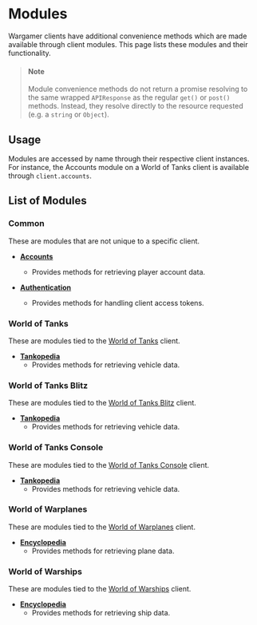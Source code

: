 # Modules
Wargamer clients have additional convenience methods which are made available through client modules. This page lists these modules and their functionality.

> #### Note
> Module convenience methods do not return a promise resolving to the same wrapped `APIResponse` as the regular `get()` or `post()` methods. Instead, they resolve directly to the resource requested (e.g. a `string` or `Object`).

## Usage
Modules are accessed by name through their respective client instances. For instance, the Accounts module on a World of Tanks client is available through `client.accounts`.

## List of Modules
### Common
These are modules that are not unique to a specific client.

- **[Accounts](?api=modules-common#Accounts)**
  - Provides methods for retrieving player account data.

- **[Authentication](?api=modules-common#Authentication)**
  - Provides methods for handling client access tokens.

### World of Tanks
These are modules tied to the [World of Tanks](?api#WorldOfTanks) client.

- **[Tankopedia](?api=modules-wot#Tankopedia)**
  - Provides methods for retrieving vehicle data.

### World of Tanks Blitz
These are modules tied to the [World of Tanks Blitz](?api#WorldOfTanksBlitz) client.

- **[Tankopedia](?api=modules-wotc#Tankopedia)**
  - Provides methods for retrieving vehicle data.

### World of Tanks Console
These are modules tied to the [World of Tanks Console](?api#WorldOfTanksConsole) client.

- **[Tankopedia](?api=modules-wotx#Tankopedia)**
  - Provides methods for retrieving vehicle data.

### World of Warplanes
These are modules tied to the [World of Warplanes](?api#WorldOfWarplanes) client.

- **[Encyclopedia](?api=modules-wowp#Encyclopedia)**
  - Provides methods for retrieving plane data.

### World of Warships
These are modules tied to the [World of Warships](?api#WorldOfWarships) client.

- **[Encyclopedia](?api=modules-wows#Encyclopedia)**
  - Provides methods for retrieving ship data.
